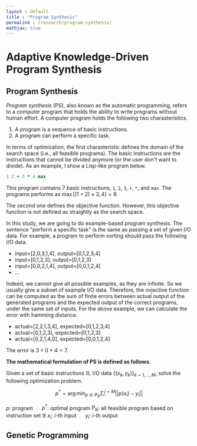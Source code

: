 ```yaml
---
layout : default
title : "Program Synthesis"
permalink : /research/program-synthesis/
mathjax: true
---
```


# Adaptive Knowledge-Driven Program Synthesis

## Program Synthesis

*Program synthesis* (PS), also known as the automatic programming, refers to a computer program that holds the ability to write programs without human effort. A computer program holds the following two charasteristics.

1. A program is a sequence of basic instructions.
2. A program can perform a specific task.

In terms of optimization, the first charasteristic defines the domain of the search space (i.e., all feasible programs). The basic instructions are the instructions that cannot be divided anymore (or the user don't want to divide). As an example, I show a Lisp-like program below.

```clojure
1 2 + 3 * 4 max
```

This program contains 7 basic instructions, `1`, `2`, `3`, `+`, `*`, and `max`. The programs performs as $\max[(1+2)\times{3}, 4]=9$.

The second one defines the objective function. However, this objective function is not defined as straightly as the search space.

In this study, we are going to do example-based program synthesis. The sentence "perform a specific task" is the same as passing a set of given I/O data. For example, a program to perform sorting should pass the following I/O data.

- input=[2,0,3,1,4], output=[0,1,2,3,4]
- input=[0,1,2,3], output=[0,1,2,3]
- input=[0,0,2,1,4], output=[0,0,1,2,4]
- ...

Indeed, we cannot give all possible examples, as they are infinite. So we usually give a subset of example I/O data. Therefore, the ovjective function can be computed as the sum of finite errors between actual output of the generated programs and the expected output of the correct programs, under the same set of inputs. For the above example, we can calculate the error with hamming distance.

- actual=[2,2,1,3,4], expected=[0,1,2,3,4]
- actual=[0,1,2,3], expected=[0,1,2,3]
- actual=[0,2,1,4,0], expected=[0,0,1,2,4]

The error is $3+0+4=7$.

**The mathematical formulation of PS is defined as follows.**

Given a set of basic instructions $\mathbb{B}$, I/O data $\{(x_k,y_k)\}_{k=1,\dots,M}$, solve the following optimization problem.

$$
p^* = \arg\min_{p\in{P_{\mathbb{B}}}} \Sigma_{i}^{i=M} || p(x_i) - y_i ||
$$

$p$: program $\quad$ $p^*$: optimal program
$P_{\mathbb{B}}$: all feasible program based on instruction set $\mathbb{B}$
$x_i$: $i$-th input $\quad$ $y_i$: $i$-th output

## Genetic Programming


